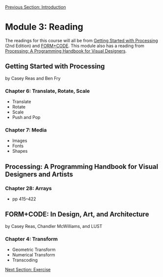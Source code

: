 [Previous Section: Introduction](README.md)

# Module 3: Reading

The readings for this course will all be from [Getting Started with Processing](https://www.oreilly.com/library/view/make-getting-started/9781457187070/) (2nd Edition) and [FORM+CODE](http://formandcode.com/). This module also has a reading from [Processing: A Programming Handbook for Visual Designers](https://mitpress.mit.edu/books/processing-second-edition).

## Getting Started with Processing

by Casey Reas and Ben Fry

### Chapter 6: Translate, Rotate, Scale

- Translate
- Rotate
- Scale
- Push and Pop

### Chapter 7: Media

- Images
- Fonts
- Shapes

## Processing: A Programming Handbook for Visual Designers and Artists

### Chapter 28: Arrays

- pp 415–422

## FORM+CODE: In Design, Art, and Architecture

by Casey Reas, Chandler McWilliams, and LUST

### Chapter 4: Transform

- Geometric Transform
- Numerical Transform
- Transcoding

[Next Section: Exercise](2_EXERCISE.md)

